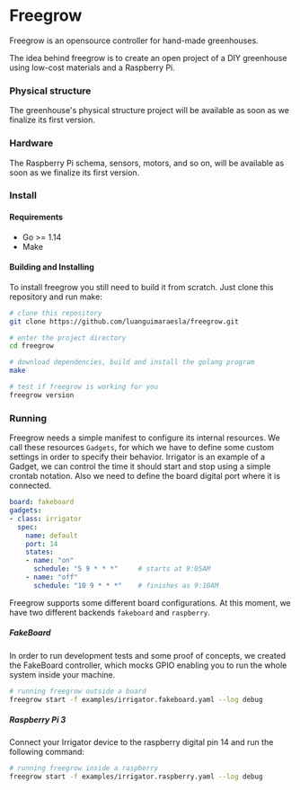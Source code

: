 Freegrow
========

Freegrow is an opensource controller for hand-made greenhouses.

The idea behind freegrow is to create an open project of a DIY greenhouse using low-cost materials and a Raspberry Pi.

### Physical structure

The greenhouse's physical structure project will be available as soon as we finalize its first version.

### Hardware

The Raspberry Pi schema, sensors, motors, and so on, will be available as soon as we finalize its first version.

### Install

#### Requirements

- Go >= 1.14
- Make

#### Building and Installing

To install freegrow you still need to build it from scratch. Just clone this repository and run make:

```bash
# clone this repository
git clone https://github.com/luanguimaraesla/freegrow.git

# enter the project directory
cd freegrow

# download dependencies, build and install the golang program
make

# test if freegrow is working for you
freegrow version
```

### Running

Freegrow needs a simple manifest to configure its internal resources. We call these resources `Gadgets`, for which we have to define some custom settings in order to specify their behavior. Irrigator is an example of a Gadget, we can control the time it should start and stop using a simple crontab notation. Also we need to define the board digital port where it is connected.

```yaml
board: fakeboard
gadgets:
- class: irrigator
  spec:
    name: default
    port: 14
    states:
    - name: "on"
      schedule: "5 9 * * *"     # starts at 9:05AM
    - name: "off"
      schedule: "10 9 * * *"    # finishes as 9:10AM
```

Freegrow supports some different board configurations. At this moment, we have two different backends `fakeboard` and `raspberry`.

##### FakeBoard

In order to run development tests and some proof of concepts, we created the FakeBoard controller, which mocks GPIO enabling you to run the whole system inside your machine.

```bash
# running freegrow outside a board
freegrow start -f examples/irrigator.fakeboard.yaml --log debug
```

##### Raspberry Pi 3

Connect your Irrigator device to the raspberry digital pin 14 and run the following command:

```bash
# running freegrow inside a raspberry
freegrow start -f examples/irrigator.raspberry.yaml --log debug
```
